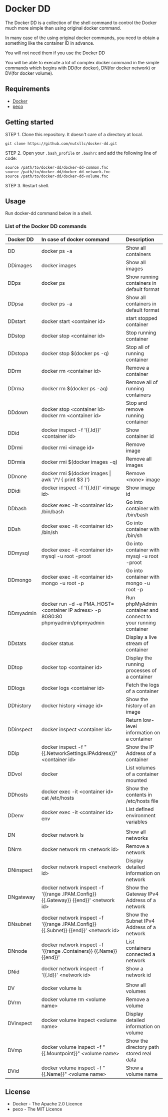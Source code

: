 # Docker DD

The Docker DD is a collection of the shell command to control the Docker much more simple than using original docker command. 

In many case of the using original docker commands, you need to obtain a something like the container ID in advance. 

You will not need them if you use the Docker DD

You will be able to execute a lot of complex docker command in the simple commands which begins with DD(for docker), DN(for docker network) or DV(for docker volume).

## Requirements

* [Docker](http://www.docker.com/)
* [peco](https://github.com/peco/peco)

## Getting started

STEP 1. Clone this repository. It doesn't care of a directory at local.

```
git clone https://github.com/nutsllc/docker-dd.git
```

STEP 2. Open your ``.bash_profile`` or ``.bashrc`` and add the following line of code:

```
source /path/to/docker-dd/docker-dd-common.fnc
source /path/to/docker-dd/docker-dd-network.fnc
source /path/to/docker-dd/docker-dd-volume.fnc
```

STEP 3. Restart shell.

## Usage

Run docker-dd command below in a shell.

### List of the Docker DD commands

|Docker DD|In case of docker command|Description|
|:---|:---|:---|
|DD|docker ps -a|Show all containers|
|DDimages|docker images |Show all images|
|DDps|docker ps|Show running containers in default format|
|DDpsa|docker ps -a|Show all containers in default format|
|DDstart|docker start \<container id>|start stopped container|
|DDstop|docker stop \<container id>|Stop running container|
|DDstopa|docker stop $(docker ps -q)|Stop all of running container|
|DDrm|docker rm \<container id>|Remove a container|
|DDrma|docker rm $(docker ps -aq)|Remove all of running containers|
|DDdown|docker stop \<container id><br>docker rm \<container id>|Stop and remove running container|
|DDid|docker inspect -f '{{.Id}}' \<container id>|Show container id|
|DDrmi|docker rmi \<image id>|Remove image|
|DDrmia|docker rmi $(docker images -q)|Remove all images|
|DDnone|docker rmi $(docker images \| awk '/^<none>/ { print $3 }')|Remove \<none> image|
|DDidi|docker inspect -f '{{.Id}}' \<image id>|Show image id|
|DDbash|docker exec -it \<container id> /bin/bash|Go into container with /bin/bash|
|DDsh|docker exec -it \<container id> /bin/sh|Go into container with /bin/sh|
|DDmysql|docker exec -it \<container id> mysql -u root -proot|Go into container with mysql -u root -proot|
|DDmongo|docker exec -it \<container id> mongo -u root -p|Go into container with mongo -u root -p|
|DDmyadmin|docker run -d -e PMA_HOST=\<container IP adress> -p 8080:80 phpmyadmin/phpmyadmin|Run phpMyAdmin container and connect to your running container|
|DDstats|docker status|Display a live stream of container|
|DDtop|docker top \<container id>|Display the running processes of a container|
|DDlogs|docker logs \<container id>|Fetch the logs of a container|
|DDhistory|docker history \<image id>|Show the history of an image|
|DDinspect|docker inspect \<container id>|Return low-level information on a container|
|DDip|docker inspect -f "{{.NetworkSettings.IPAddress}}" \<container id>|Show the IP Address of a container|
|DDvol|docker |List volumes of a container mounted|
|DDhosts|docker exec -it \<container id> cat /etc/hosts|Show the contents in /etc/hosts file |
|DDenv|docker exec -it \<container id> env|List defined environment variables|
||
|DN|docker network ls|Show all networks|
|DNrm|docker network rm \<network id>|Remove a network|
|DNinspect|docker network inspect \<network id>|Display detailed information on network|
|DNgateway|docker network inspect -f '{{range .IPAM.Config}} {{.Gateway}} {{end}}' \<network id>|Show the Gateway IPv4 Address of a network|
|DNsubnet|docker network inspect -f '{{range .IPAM.Config}} {{.Subnet}} {{end}}' \<network id>|Show the Subnet IPv4 Address of a network|
|DNnode|docker network inspect -f '{{range .Containers}} {{.Name}} {{end}}'|List containers connected a network|
|DNid|docker network inspect -f '{{.Id}}' \<network id>|Show a network id |
||
|DV|docker volume ls|Show all volumes|
|DVrm|docker volume rm \<volume name>|Remove a volume|
|DVinspect|docker volume inspect \<volume name>|Display detailed information on volume|
|DVmp|docker volume inspect -f "{{.Mountpoint}}" \<volume name>|Show the directory path stored real data|
|DVid|docker volume inspect -f "{{.Name}}" \<volume name>|Show a volume name|

## License

* Docker - The Apache 2.0 Licence
* peco - The MIT Licence